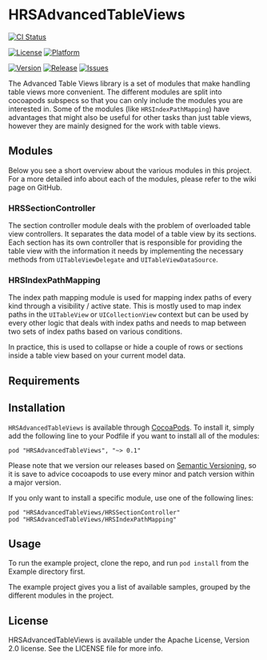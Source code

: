 # HRSAdvancedTableViews

[![CI Status](http://img.shields.io/travis/Hotel-Reservation-Service/HRSAdvancedTableViews.svg?style=flat-square)](https://travis-ci.org/Hotel-Reservation-Service/HRSAdvancedTableViews)

[![License](https://img.shields.io/cocoapods/l/HRSAdvancedTableViews.svg?style=flat-square)](http://cocoadocs.org/docsets/HRSAdvancedTableViews)
[![Platform](https://img.shields.io/cocoapods/p/HRSAdvancedTableViews.svg?style=flat-square)](http://cocoadocs.org/docsets/HRSAdvancedTableViews)

[![Version](https://img.shields.io/cocoapods/v/HRSAdvancedTableViews.svg?style=flat-square)](http://cocoadocs.org/docsets/HRSAdvancedTableViews)
[![Release](http://img.shields.io/github/release/Hotel-Reservation-Service/HRSAdvancedTableViews.svg?style=flat-square)](https://github.com/Hotel-Reservation-Service/HRSAdvancedTableViews/releases)
[![Issues](http://img.shields.io/github/issues/Hotel-Reservation-Service/HRSAdvancedTableViews.svg?style=flat-square)](https://github.com/Hotel-Reservation-Service/HRSAdvancedTableViews/issues)

The Advanced Table Views library is a set of modules that make handling table views more convenient. The different modules are split into cocoapods subspecs so that you can only include the modules you are interested in. Some of the modules (like `HRSIndexPathMapping`) have advantages that might also be useful for other tasks than just table views, however they are mainly designed for the work with table views.


## Modules

Below you see a short overview about the various modules in this project. For a more detailed info about each of the modules, please refer to the wiki page on GitHub.

### HRSSectionController
The section controller module deals with the problem of overloaded table view controllers. It separates the data model of a table view by its sections. Each section has its own controller that is responsible for providing the table view with the information it needs by implementing the necessary methods from `UITableViewDelegate` and `UITableViewDataSource`.

### HRSIndexPathMapping
The index path mapping module is used for mapping index paths of every kind through a visibility / active state. This is mostly used to map index paths in the `UITableView` or `UICollectionView` context but can be used by every other logic that deals with index paths and needs to map between two sets of index paths based on various conditions.

In practice, this is used to collapse or hide a couple of rows or sections inside a table view based on your current model data.


## Requirements

## Installation

`HRSAdvancedTableViews` is available through [CocoaPods](http://cocoapods.org). To install it, simply add the following line to your Podfile if you want to install all of the modules:

    pod "HRSAdvancedTableViews", "~> 0.1"

Please note that we version our releases based on [Semantic Versioning](http://semver.org), so it is save to advice cocoapods to use every minor and patch version within a major version.

If you only want to install a specific module, use one of the following lines:

    pod "HRSAdvancedTableViews/HRSSectionController"
    pod "HRSAdvancedTableViews/HRSIndexPathMapping"


## Usage

To run the example project, clone the repo, and run `pod install` from the Example directory first.

The example project gives you a list of available samples, grouped by the different modules in the project.


## License

HRSAdvancedTableViews is available under the Apache License, Version 2.0 license. See the LICENSE file for more info.
